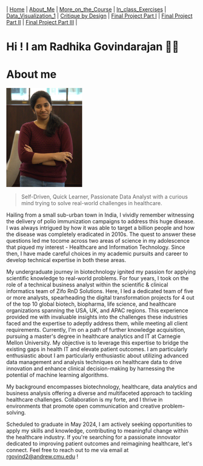 | [Home](https://radhikag1604.github.io/Telling_Stories_With_Data/) | [About_Me](https://radhikag1604.github.io/Telling_Stories_With_Data/About_Me.html) | 
 [More_on_the_Course](https://radhikag1604.github.io/Telling_Stories_With_Data/More_on_the_Course.html) | [In_class_Exercises](https://radhikag1604.github.io/Telling_Stories_With_Data/In_class_Exercises.html) | [Data_Visualization_1](https://radhikag1604.github.io/Telling_Stories_With_Data/Data_Visualization_1.html) | [Critique by Design](https://radhikag1604.github.io/Telling_Stories_With_Data/critique-by-design.html) | [Final Project Part I](https://radhikag1604.github.io/Telling_Stories_With_Data/final-project-part-one.html) | [Final Project Part II](https://radhikag1604.github.io/Telling_Stories_With_Data/final-project-part-two.html) | [Final Project Part III](https://radhikag1604.github.io/Telling_Stories_With_Data/final-project-part-three.html) |

# Hi ! I am Radhika Govindarajan 🙂👋

# About me

<img src="MyPicture.jpg" width="200"/>

> Self-Driven, Quick Learner, Passionate Data Analyst with a curious mind trying to solve real-world challenges in healthcare.

Hailing from a small sub-urban town in India, I vividly remember witnessing the delivery of polio  immunization campaigns to address this huge disease. I was always intrigued by how it was able to target a billion people and how the disease was completely eradicated in 2010s. The quest to answer 
these questions led me tocome across two areas of science in my adolescence that piqued my interest - Healthcare and Information Technology. Since then, I have made careful choices in my academic pursuits and career to develop technical expertise in both these areas.                          

My undergraduate journey in biotechnology ignited my passion for applying scientific knowledge to real-world problems. For four years, I took on the role of a technical business analyst within the scientific & clinical informatics team of Zifo RnD Solutions. Here, I led a dedicated team of five or more analysts, spearheading the digital transformation projects for 4 out of the top 10 global biotech, biopharma, life science, and healthcare organizations spanning the USA, UK, and APAC regions. This experience provided me with invaluable insights into the challenges these industries faced and the expertise to adeptly address them, while meeting all client requirements. Currently, I'm on a path of further knowledge acquisition, pursuing a master's degree in healthcare analytics and IT at Carnegie Mellon University. My objective is to leverage this expertise to bridge the existing gaps in health IT and elevate patient outcomes. I am particularly enthusiastic about I am particularly enthusiastic about utilizing advanced data management and analysis techniques on healthcare data to drive innovation and enhance clinical decision-making by harnessing the potential of machine learning algorithms.

My background encompasses biotechnology, healthcare, data analytics and business analysis offering a diverse and multifaceted approach to tackling healthcare challenges. Collaboration is my forte, and I thrive in environments that promote open communication and creative problem-solving.

Scheduled to graduate in May 2024, I am actively seeking opportunities to apply my skills and knowledge, contributing to meaningful change within the healthcare industry. If you're searching for a passionate innovator dedicated to improving patient outcomes and reimagining healthcare, let's connect. Feel free to reach out to me via email at rgovind2@andrew.cmu.edu !

